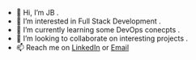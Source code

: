 - 👋 Hi, I’m JB .
- 👀 I’m interested in Full Stack Development .
- 🌱 I’m currently learning some DevOps conecpts .
- 💞️ I’m looking to collaborate on interesting projects . 
- 📫 Reach me on [LinkedIn](https://www.linkedin.com/in/jihad-banna-6592b7102/) or [Email](mailto:jihadbanna94@gmail.com)
